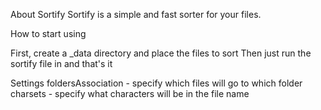 About Sortify
Sortify is a simple and fast sorter for your files.

How to start using

First, create a _data directory and place the files to sort
Then just run the sortify file in and that's it

Settings
foldersAssociation - specify which files will go to which folder
charsets - specify what characters will be in the file name
